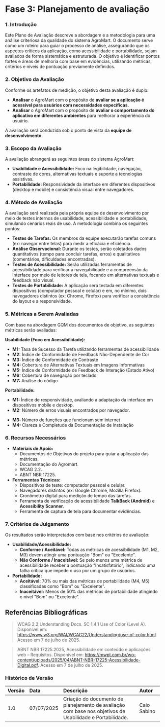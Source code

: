 # Fase 3: Planejamento de avaliação

### **1. Introdução**

Este Plano de Avaliação descreve a abordagem e a metodologia para uma análise criteriosa da qualidade do sistema AgroMart. O documento serve como um roteiro para guiar o processo de análise, assegurando que os aspectos críticos da aplicação, como acessibilidade e portabilidade, sejam avaliados de forma sistemática e estruturada. O objetivo é identificar pontos fortes e áreas de melhoria com base em evidências, utilizando métricas, critérios e níveis de pontuação previamente definidos.

### **2. Objetivo da Avaliação**

Conforme os artefatos de medição, o objetivo desta avaliação é duplo:

* **Analisar** o AgroMart com o propósito de **avaliar se a aplicação é acessível para usuários com necessidades específicas**.
* **Analisar** o AgroMart com o propósito de **avaliar o comportamento do aplicativo em diferentes ambientes** para melhorar a experiência do usuário.

A avaliação será conduzida sob o ponto de vista da **equipe de desenvolvimento**.

### **3. Escopo da Avaliação**

A avaliação abrangerá as seguintes áreas do sistema AgroMart:

* **Usabilidade e Acessibilidade:** Foco na legibilidade, navegação, contraste de cores, alternativas textuais e suporte a tecnologias assistivas.
* **Portabilidade:** Responsividade da interface em diferentes dispositivos (desktop e mobile) e consistência visual entre navegadores.

### **4. Método de Avaliação**

A avaliação será realizada pela própria equipe de desenvolvimento por meio de testes internos de usabilidade, acessibilidade e portabilidade, simulando cenários reais de uso. A metodologia combina os seguintes pontos:

* **Testes de Tarefas:** Os membros da equipe executarão tarefas comuns (ex: navegar entre telas) para medir a eficácia e eficiência.
* **Análise Observacional:** Durante os testes, serão coletados dados quantitativos (tempo para concluir tarefas, erros) e qualitativos (comentários, dificuldades encontradas).
* **Testes de Acessibilidade:** Serão utilizadas ferramentas de acessibilidade para verificar a navegabilidade e a compreensão da interface por meio de leitores de tela, focando em alternativas textuais e feedback não visual.
* **Testes de Portabilidade:** A aplicação será testada em diferentes dispositivos (computador pessoal e celular) e em, no mínimo, dois navegadores distintos (ex: Chrome, Firefox) para verificar a consistência do layout e a responsividade.

### **5. Métricas a Serem Avaliadas**

Com base na abordagem GQM dos documentos de objetivo, as seguintes métricas serão avaliadas:

**Usabilidade (Foco em Acessibilidade):**

- **M1:** Taxa de Sucesso da Tarefa utilizando ferramentas de acessibilidade
- **M2:** Índice de Conformidade de Feedback Não-Dependente de Cor
- **M3:** Índice de Conformidade de Contraste 
- **M4:** Cobertura de Alternativas Textuais em Imagens Informativas
- **M5:** Índice de Conformidade de Feedback de Interação (Estado Ativo)
- **M6:** Cobertura de navegação por teclado
- **M7:** Análise do código

**Portabilidade:**

* **M1:** Índice de responsividade, avaliando a adaptação da interface em dispositivos mobile e desktop.
* **M2:** Número de erros visuais encontrados por navegador.
- **M3:** Número de funções que funcionam sem internet
- **M4:** Clareza e Completude da Documentação de Instalação

### **6. Recursos Necessários**

* **Materiais de Apoio:**
    * Documentos de Objetivos do projeto para guiar a aplicação das métricas.
    * Documentação do Agromart.
    * WCAG 2.2.
    * ABNT NBR 17225.
* **Ferramentas Técnicas:**
    * Dispositivos de teste: computador pessoal e celular.
    * Navegadores distintos (ex: Google Chrome, Mozilla Firefox).
    * Cronômetro digital para medição de tempo das tarefas.
    * Ferramenta de verificação de acessibilidade **TalkBack (Android)** e **Acessibility Scanner**.
    * Ferramenta de captura de tela para documentar evidências.

### **7. Critérios de Julgamento**

Os resultados serão interpretados com base nos critérios de avaliação:

* **Usabilidade/Acessibilidade:**
    * **Conforme / Aceitável:** Todas as métricas de acessibilidade (M1, M2, M3) devem atingir uma pontuação "Bom" ou "Excelente".
    * **Não Conforme / Inaceitável:** Se pelo menos uma métrica de acessibilidade receber a pontuação "Insatisfatório", indicando uma falha crítica que impede o uso por um grupo de usuários.
* **Portabilidade:**
    * **Aceitável:** 70% ou mais das métricas de portabilidade (M4, M5) classificadas como "Bom" ou "Excelente".
    * **Inaceitável:** Menos de 50% das métricas de portabilidade atingindo o nível "Bom" ou "Excelente".


## Referências Bibliográficas

> WCAG 2.2 Understanding Docs. SC 1.4.1 Use of Color (Level A). Disponível em: <https://www.w3.org/WAI/WCAG22/Understanding/use-of-color.html>. Acesso em 7 de julho de 2025.

> ABNT NBR 17225:2025, Acessibilidade em conteúdo e aplicações web – Requisitos. Disponível em: <https://mwpt.com.br/wp-content/uploads/2025/04/ABNT-NBR-17225-Acessibilidade-Digital.pdf>. Acesso em 7 de julho de 2025.

### Histórico de Versão

| Versão | Data       | Descrição                                                                              | Autor               |
| :----- | :--------- | :------------------------------------------------------------------------------------- | :------------------ |
| 1.0    | 07/07/2025 | Criação do documento de planejamento de avaliação com base nos objetivos de Usabilidade e Portabilidade. | Caio Sabino |